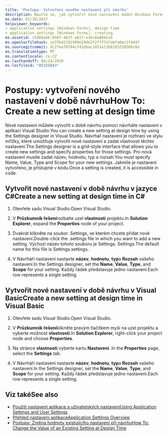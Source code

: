 ```yaml
---
title: 'Postupy: Vytvoření nového nastavení při návrhu'
description: Naučte se, jak vytvořit nové nastavení model Windows Forms v době návrhu pomocí návrháře nastavení v aplikaci Visual Studio.
ms.date: 03/30/2017
helpviewer_keywords:
- application settings [Windows Forms], design time
- application settings [Windows Forms], creating
ms.assetid: c5d60a66-6507-462f-a81f-e3bc0a804e16
ms.openlocfilehash: ce37b42191999e29de2f2f7f7e7abfa0ec3f4d47
ms.sourcegitcommit: dc2feef0794cf41dbac1451a13b8183258566c0e
ms.translationtype: MT
ms.contentlocale: cs-CZ
ms.lasthandoff: 06/24/2020
ms.locfileid: "85325843"
---
```

# <a name="how-to-create-a-new-setting-at-design-time"></a><span data-ttu-id="11f9a-103">Postupy: vytvoření nového nastavení v době návrhu</span><span class="sxs-lookup"><span data-stu-id="11f9a-103">How To: Create a new setting at design time</span></span>

<span data-ttu-id="11f9a-104">Nové nastavení můžete vytvořit v době návrhu pomocí návrháře nastavení v aplikaci Visual Studio.</span><span class="sxs-lookup"><span data-stu-id="11f9a-104">You can create a new setting at design time by using the Settings designer in Visual Studio.</span></span> <span data-ttu-id="11f9a-105">Návrhář nastavení je rozhraní ve stylu mřížky, které umožňuje vytvořit nové nastavení a zadat vlastnosti těchto nastavení.</span><span class="sxs-lookup"><span data-stu-id="11f9a-105">The Settings designer is a grid-style interface that allows you to create new settings and specify properties for those settings.</span></span> <span data-ttu-id="11f9a-106">Pro nová nastavení musíte zadat název, hodnotu, typ a rozsah.</span><span class="sxs-lookup"><span data-stu-id="11f9a-106">You must specify Name, Value, Type and Scope for your new settings.</span></span> <span data-ttu-id="11f9a-107">Jakmile je nastavení vytvořeno, je přístupné v kódu.</span><span class="sxs-lookup"><span data-stu-id="11f9a-107">Once a setting is created, it is accessible in code.</span></span>

## <a name="create-a-new-setting-at-design-time-in-c"></a><span data-ttu-id="11f9a-108">Vytvořit nové nastavení v době návrhu v jazyce C\#</span><span class="sxs-lookup"><span data-stu-id="11f9a-108">Create a new setting at design time in C\#</span></span>

1. <span data-ttu-id="11f9a-109">Otevřete sadu Visual Studio.</span><span class="sxs-lookup"><span data-stu-id="11f9a-109">Open Visual Studio.</span></span>

2. <span data-ttu-id="11f9a-110">V **Průzkumník řešení**rozbalte uzel **vlastnosti** projektu.</span><span class="sxs-lookup"><span data-stu-id="11f9a-110">In **Solution Explorer**, expand the **Properties** node of your project.</span></span>

3. <span data-ttu-id="11f9a-111">Dvakrát klikněte na soubor. Settings, ve kterém chcete přidat nové nastavení.</span><span class="sxs-lookup"><span data-stu-id="11f9a-111">Double-click the .settings file in which you want to add a new setting.</span></span> <span data-ttu-id="11f9a-112">Výchozí název tohoto souboru je Settings. Settings.</span><span class="sxs-lookup"><span data-stu-id="11f9a-112">The default name for this file is Settings.settings.</span></span>

4. <span data-ttu-id="11f9a-113">V Návrháři nastavení nastavte **název**, **hodnotu**, **typ**a **Rozsah** vašeho nastavení.</span><span class="sxs-lookup"><span data-stu-id="11f9a-113">In the Settings designer, set the **Name**, **Value**, **Type**, and **Scope** for your setting.</span></span> <span data-ttu-id="11f9a-114">Každý řádek představuje jedno nastavení.</span><span class="sxs-lookup"><span data-stu-id="11f9a-114">Each row represents a single setting.</span></span>

## <a name="create-a-new-setting-at-design-time-in-visual-basic"></a><span data-ttu-id="11f9a-115">Vytvořit nové nastavení v době návrhu v Visual Basic</span><span class="sxs-lookup"><span data-stu-id="11f9a-115">Create a new setting at design time in Visual Basic</span></span>

1. <span data-ttu-id="11f9a-116">Otevřete sadu Visual Studio.</span><span class="sxs-lookup"><span data-stu-id="11f9a-116">Open Visual Studio.</span></span>

2. <span data-ttu-id="11f9a-117">V **Průzkumník řešení**klikněte pravým tlačítkem myši na uzel projektu a vyberte možnost **vlastnosti**.</span><span class="sxs-lookup"><span data-stu-id="11f9a-117">In **Solution Explorer**, right-click your project node and choose **Properties**.</span></span>

3. <span data-ttu-id="11f9a-118">Na stránce **vlastnosti** vyberte kartu **Nastavení** .</span><span class="sxs-lookup"><span data-stu-id="11f9a-118">In the **Properties** page, select the **Settings** tab.</span></span>

4. <span data-ttu-id="11f9a-119">V Návrháři nastavení nastavte **název**, **hodnotu**, **typ**a **Rozsah** vašeho nastavení.</span><span class="sxs-lookup"><span data-stu-id="11f9a-119">In the Settings designer, set the **Name**, **Value**, **Type**, and **Scope** for your setting.</span></span> <span data-ttu-id="11f9a-120">Každý řádek představuje jedno nastavení.</span><span class="sxs-lookup"><span data-stu-id="11f9a-120">Each row represents a single setting.</span></span>

## <a name="see-also"></a><span data-ttu-id="11f9a-121">Viz také</span><span class="sxs-lookup"><span data-stu-id="11f9a-121">See also</span></span>

- [<span data-ttu-id="11f9a-122">Použití nastavení aplikace a uživatelských nastavení</span><span class="sxs-lookup"><span data-stu-id="11f9a-122">Using Application Settings and User Settings</span></span>](using-application-settings-and-user-settings.md)
- [<span data-ttu-id="11f9a-123">Přehled nastavení aplikace</span><span class="sxs-lookup"><span data-stu-id="11f9a-123">Application Settings Overview</span></span>](application-settings-overview.md)
- [<span data-ttu-id="11f9a-124">Postupy: Změna hodnoty existujícího nastavení při návrhu</span><span class="sxs-lookup"><span data-stu-id="11f9a-124">How To: Change the Value of an Existing Setting at Design Time</span></span>](how-to-change-the-value-of-an-existing-setting-at-design-time.md)

